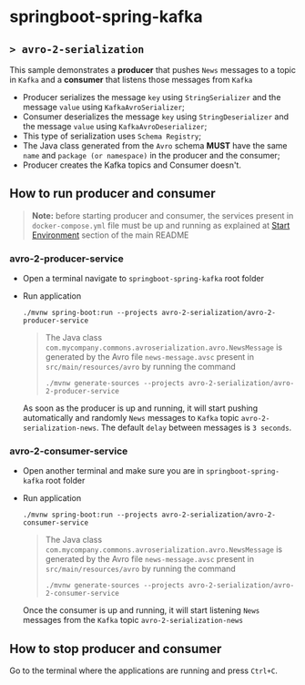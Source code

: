 # springboot-spring-kafka
## `> avro-2-serialization`

This sample demonstrates a **producer** that pushes `News` messages to a topic in `Kafka` and a **consumer** that listens those messages from `Kafka`
- Producer serializes the message `key` using `StringSerializer` and the message `value` using `KafkaAvroSerializer`;
- Consumer deserializes the message `key` using `StringDeserializer` and the message `value` using `KafkaAvroDeserializer`;
- This type of serialization uses `Schema Registry`;
- The Java class generated from the `Avro` schema **MUST** have the same `name` and `package (or namespace)` in the producer and the consumer;
- Producer creates the Kafka topics and Consumer doesn't.

## How to run producer and consumer

> **Note:** before starting producer and consumer, the services present in `docker-compose.yml` file must be up and running as explained at [Start Environment](https://github.com/ivangfr/springboot-spring-kafka#start-environment) section of the main README

### avro-2-producer-service

- Open a terminal navigate to `springboot-spring-kafka` root folder

- Run application
  ```
  ./mvnw spring-boot:run --projects avro-2-serialization/avro-2-producer-service
  ```
  > The Java class `com.mycompany.commons.avroserialization.avro.NewsMessage` is generated by the Avro file `news-message.avsc` present in `src/main/resources/avro` by running the command
  > ```
  > ./mvnw generate-sources --projects avro-2-serialization/avro-2-producer-service
  > ```

  As soon as the producer is up and running, it will start pushing automatically and randomly `News` messages to `Kafka` topic `avro-2-serialization-news`. The default `delay` between messages is `3 seconds`.

### avro-2-consumer-service

- Open another terminal and make sure you are in `springboot-spring-kafka` root folder

- Run application
  ```
  ./mvnw spring-boot:run --projects avro-2-serialization/avro-2-consumer-service
  ```
  > The Java class `com.mycompany.commons.avroserialization.avro.NewsMessage` is generated by the Avro file `news-message.avsc` present in `src/main/resources/avro` by running the command
  > ```
  > ./mvnw generate-sources --projects avro-2-serialization/avro-2-consumer-service
  > ```

  Once the consumer is up and running, it will start listening `News` messages from the `Kafka` topic `avro-2-serialization-news`

## How to stop producer and consumer

Go to the terminal where the applications are running and press `Ctrl+C`.
